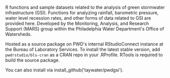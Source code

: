 R functions and sample datasets related to the analysis of green stormwater infrastructure (GSI). Functions for analyzing rainfall, barometric pressure, water level recession rates, and other forms of data related to GSI are provided here. Developed by the Monitoring, Analysis, and Research Support (MARS) group within the Philadelphia Water Department's Office of Watersheds.

Hosted as a source package on PWD's internal RStudioConnect instance at the Bureau of Laboratory Services. To install the latest stable version, add `pwdrstudio/bls-cran` as a CRAN repo in your .RProfile. RTools is required to build the source package.

You can also install via install_github('taywater/pwdgsi').
